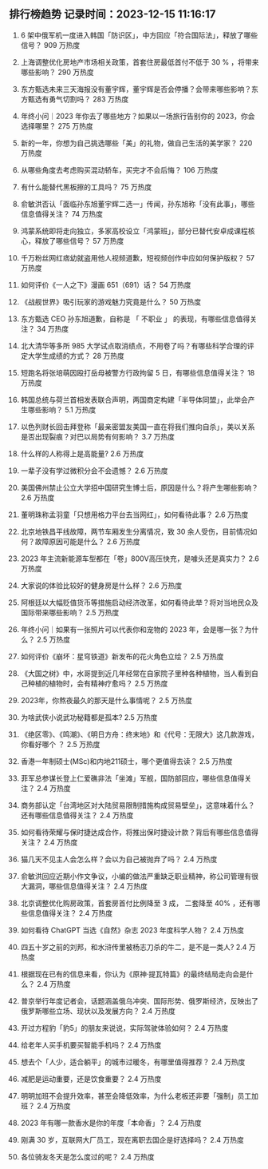 
## 排行榜趋势 记录时间：2023-12-15 11:16:17
  
  1. 6 架中俄军机一度进入韩国「防识区」，中方回应「符合国际法」，释放了哪些信号？ 909 万热度
    
  2. 上海调整优化房地产市场相关政策，首套住房最低首付不低于 30 % ，将带来哪些影响？ 290 万热度
    
  3. 东方甄选未来三天海报没有董宇辉，董宇辉是否会停播？会带来哪些影响？东方甄选有勇气切割吗？ 283 万热度
    
  4. 年终小问｜2023 年你去了哪些地方？如果以一场旅行告别你的 2023，你会选择哪里？ 275 万热度
    
  5. 新的一年，你想为自己挑选哪些「美」的礼物，做自己生活的美学家？ 220 万热度
    
  6. 从哪些角度去考虑购买混动轿车，买完才不会后悔？ 106 万热度
    
  7. 有什么能替代黑板擦的工具吗？ 75 万热度
    
  8. 俞敏洪否认「面临孙东旭董宇辉二选一」传闻，孙东旭称「没有此事」，哪些信息值得关注？ 74 万热度
    
  9. 鸿蒙系统即将走向独立，多家高校设立「鸿蒙班」，部分已替代安卓成课程核心，释放了哪些信号？ 57 万热度
    
  10. 千万粉丝网红痞幼就盗用他人视频道歉，短视频创作中应如何保护版权？ 57 万热度
    
  11. 如何评价《一人之下》漫画 651（691）话？ 54 万热度
    
  12. 《战舰世界》吸引玩家的游戏魅力究竟是什么？ 50 万热度
    
  13. 东方甄选  CEO  孙东旭道歉，自称是 「 不职业 」 的表现，有哪些信息值得关注？ 34 万热度
    
  14. 北大清华等多所 985 大学试点取消绩点，不用卷了吗？有哪些科学合理的评定大学生成绩的方式？ 28 万热度
    
  15. 短跑名将张培萌因殴打岳母被警方行政拘留 5 日，有哪些信息值得关注？ 18 万热度
    
  16. 韩国总统与荷兰首相发表联合声明，两国商定构建「半导体同盟」，此举会产生哪些影响？ 5.1 万热度
    
  17. 以色列财长回击拜登称「最亲密盟友美国一直在将我们推向自杀」，美以关系是否出现裂痕？对巴以局势有何影响？ 3.7 万热度
    
  18. 什么样的人称得上是高能量? 2.6 万热度
    
  19. 一辈子没有学过微积分会不会遗憾？ 2.6 万热度
    
  20. 美国佛州禁止公立大学招中国研究生博士后，原因是什么？将产生哪些影响？ 2.6 万热度
    
  21. 董明珠称孟羽童「只想用格力平台去当网红」，如何看待此事？ 2.6 万热度
    
  22. 北京地铁昌平线故障，两节车厢发生分离情况，致 30 余人受伤，目前情况如何？故障原因可能是什么？ 2.6 万热度
    
  23. 2023 年主流新能源车型都在「卷」800V高压快充，是噱头还是真实力？ 2.6 万热度
    
  24. 大家说的体验比较好的健身房是什么样？ 2.6 万热度
    
  25. 阿根廷以大幅贬值货币等措施启动经济改革，如何看待此举？将对当地民众及国际带来哪些影响？ 2.5 万热度
    
  26. 年终小问｜如果有一张照片可以代表你和宠物的 2023 年，会是哪一张？为什么？ 2.5 万热度
    
  27. 如何评价《崩坏：星穹铁道》新发布的花火角色立绘？ 2.5 万热度
    
  28. 《大国之树》中，水哥提到近几年经常在自家院子里种各种植物，当人看到自己种植的植物时，会有精神疗愈吗？ 2.5 万热度
    
  29. 2023年，你熬夜最久的那天是什么事情呢？ 2.5 万热度
    
  30. 为啥武侠小说武功秘籍都是孤本? 2.5 万热度
    
  31. 《绝区零》、《鸣潮》、《明日方舟：终末地》和《代号：无限大》这几款游戏，你看好哪个 ？ 2.5 万热度
    
  32. 香港一年制硕士(MSc)和内地211硕士，哪个更值得去读？ 2.5 万热度
    
  33. 菲军总参谋长登上仁爱礁非法「坐滩」军舰，国防部回应，哪些信息值得关注？ 2.4 万热度
    
  34. 商务部认定「台湾地区对大陆贸易限制措施构成贸易壁垒」，这意味着什么？还有哪些信息值得关注？ 2.4 万热度
    
  35. 如何看待荣耀与保时捷达成合作，将推出保时捷设计款？背后有哪些信息值得关注？ 2.4 万热度
    
  36. 猫几天不见主人会怎么样？会以为自己被抛弃了吗？ 2.4 万热度
    
  37. 俞敏洪回应近期小作文争议，小编的做法严重缺乏职业精神，称公司管理有很大漏洞，哪些信息值得关注？ 2.4 万热度
    
  38. 北京调整优化购房政策，首套房首付比例降至 3 成， 二套降至 40% ，还有哪些信息值得关注？ 2.4 万热度
    
  39. 如何看待 ChatGPT 当选《自然》杂志 2023 年度科学人物？ 2.4 万热度
    
  40. 四五十岁之前的刘邦，和水浒传里被杨志刀杀的牛二，是不是一类人? 2.4 万热度
    
  41. 根据现在已有的信息来看，你认为《原神·提瓦特篇》的最终结局走向会是什么？ 2.4 万热度
    
  42. 普京举行年度记者会，话题涵盖俄乌冲突、国际形势、俄罗斯经济，反映出了俄罗斯哪些立场、现状以及发展方向？ 2.4 万热度
    
  43. 开过方程豹「豹5」的朋友来说说，实际驾驶体验如何？ 2.4 万热度
    
  44. 给老年人买手机要买智能手机吗？ 2.4 万热度
    
  45. 想去个「人少，适合躺平」的城市过暖冬，有哪里值得推荐？ 2.4 万热度
    
  46. 减肥是运动重要，还是饮食重要？ 2.4 万热度
    
  47. 明明加班不会提升效率，甚至会降低效率，为什么老板还非要「强制」员工加班？ 2.4 万热度
    
  48. 2023 年有哪一款香水是你的年度「本命香」？ 2.4 万热度
    
  49. 刚满 30 岁，互联网大厂员工，现在离职去国企是好选择吗？ 2.4 万热度
    
  50. 各位骑友冬天是怎么度过的呢？ 2.4 万热度
    